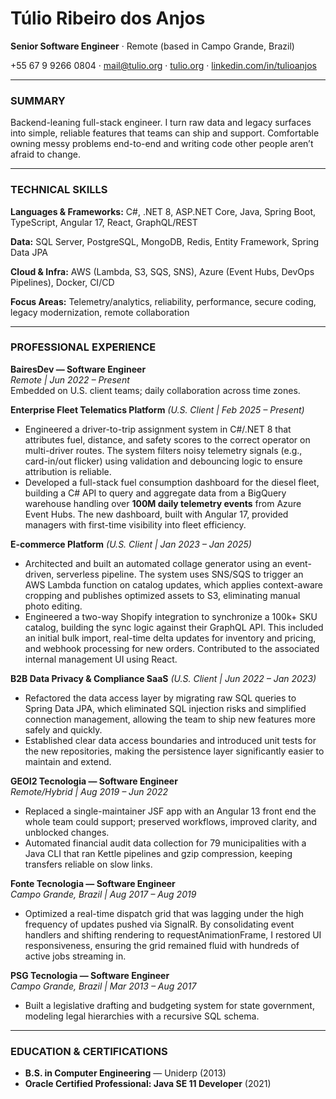 # Túlio Ribeiro dos Anjos
**Senior Software Engineer** · Remote (based in Campo Grande, Brazil)

+55 67 9 9266 0804 · [mail@tulio.org](mailto:mail@tulio.org) · [tulio.org](https://tulio.org) · [linkedin.com/in/tulioanjos](https://linkedin.com/in/tulioanjos)

---

### SUMMARY
Backend-leaning full-stack engineer. I turn raw data and legacy surfaces into simple, reliable features that teams can ship and support. Comfortable owning messy problems end-to-end and writing code other people aren’t afraid to change.

---

### TECHNICAL SKILLS
**Languages & Frameworks:** C#, .NET 8, ASP.NET Core, Java, Spring Boot, TypeScript, Angular 17, React, GraphQL/REST

**Data:** SQL Server, PostgreSQL, MongoDB, Redis, Entity Framework, Spring Data JPA

**Cloud & Infra:** AWS (Lambda, S3, SQS, SNS), Azure (Event Hubs, DevOps Pipelines), Docker, CI/CD

**Focus Areas:** Telemetry/analytics, reliability, performance, secure coding, legacy modernization, remote collaboration

---

### PROFESSIONAL EXPERIENCE

**BairesDev — Software Engineer**  
*Remote | Jun 2022 – Present*  
Embedded on U.S. client teams; daily collaboration across time zones.

**Enterprise Fleet Telematics Platform** *(U.S. Client | Feb 2025 – Present)*
- Engineered a driver-to-trip assignment system in C#/.NET 8 that attributes fuel, distance, and safety scores to the correct operator on multi-driver routes. The system filters noisy telemetry signals (e.g., card-in/out flicker) using validation and debouncing logic to ensure attribution is reliable.
- Developed a full-stack fuel consumption dashboard for the diesel fleet, building a C# API to query and aggregate data from a BigQuery warehouse handling over **100M daily telemetry events** from Azure Event Hubs. The new dashboard, built with Angular 17, provided managers with first-time visibility into fleet efficiency.

**E-commerce Platform** *(U.S. Client | Jan 2023 – Jan 2025)*
- Architected and built an automated collage generator using an event-driven, serverless pipeline. The system uses SNS/SQS to trigger an AWS Lambda function on catalog updates, which applies context-aware cropping and publishes optimized assets to S3, eliminating manual photo editing.
- Engineered a two-way Shopify integration to synchronize a 100k+ SKU catalog, building the sync logic against their GraphQL API. This included an initial bulk import, real-time delta updates for inventory and pricing, and webhook processing for new orders. Contributed to the associated internal management UI using React.

**B2B Data Privacy & Compliance SaaS** *(U.S. Client | Jun 2022 – Jan 2023)*
- Refactored the data access layer by migrating raw SQL queries to Spring Data JPA, which eliminated SQL injection risks and simplified connection management, allowing the team to ship new features more safely and quickly.
- Established clear data access boundaries and introduced unit tests for the new repositories, making the persistence layer significantly easier to maintain and extend.

**GEOI2 Tecnologia — Software Engineer**  
*Remote/Hybrid | Aug 2019 – Jun 2022*
- Replaced a single-maintainer JSF app with an Angular 13 front end the whole team could support; preserved workflows, improved clarity, and unblocked changes.
- Automated financial audit data collection for 79 municipalities with a Java CLI that ran Kettle pipelines and gzip compression, keeping transfers reliable on slow links.

**Fonte Tecnologia — Software Engineer**  
*Campo Grande, Brazil | Aug 2017 – Aug 2019*
- Optimized a real-time dispatch grid that was lagging under the high frequency of updates pushed via SignalR. By consolidating event handlers and shifting rendering to requestAnimationFrame, I restored UI responsiveness, ensuring the grid remained fluid with hundreds of active jobs streaming in.

**PSG Tecnologia — Software Engineer**  
*Campo Grande, Brazil | Mar 2013 – Aug 2017*
- Built a legislative drafting and budgeting system for state government, modeling legal hierarchies with a recursive SQL schema.

---

### EDUCATION & CERTIFICATIONS
- **B.S. in Computer Engineering** — Uniderp (2013)
- **Oracle Certified Professional: Java SE 11 Developer** (2021)
